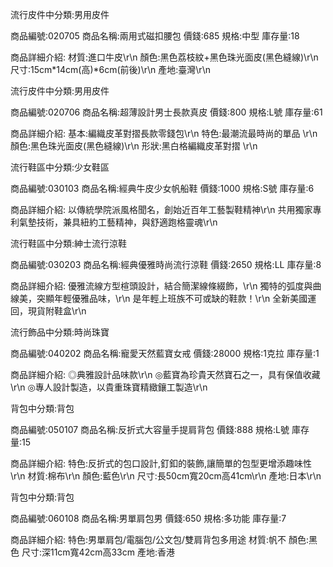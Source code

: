 流行皮件中分類:男用皮件

商品編號:020705
商品名稱:兩用式磁扣腰包
價錢:685
規格:中型
庫存量:18

商品詳細介紹:
材質:進口牛皮\r\n
顏色:黑色荔枝紋+黑色珠光面皮(黑色縫線)\r\n
尺寸:15cm*14cm(高)*6cm(前後)\r\n
產地:臺灣\r\n


流行皮件中分類:男用皮件

商品編號:020706
商品名稱:超薄設計男士長款真皮
價錢:800
規格:L號
庫存量:61

商品詳細介紹:
基本:編織皮革對摺長款零錢包\r\n
特色:最潮流最時尚的單品 \r\n
顏色:黑色珠光面皮(黑色縫線)\r\n
形狀:黑白格編織皮革對摺 \r\n



流行鞋區中分類:少女鞋區

商品編號:030103
商品名稱:經典牛皮少女帆船鞋
價錢:1000
規格:S號
庫存量:6

商品詳細介紹:
以傳統學院派風格聞名，創始近百年工藝製鞋精神\r\n
共用獨家專利氣墊技術，兼具紐約工藝精神，與舒適跑格靈魂\r\n

流行鞋區中分類:紳士流行涼鞋

商品編號:030203
商品名稱:經典優雅時尚流行涼鞋
價錢:2650
規格:LL
庫存量:8

商品詳細介紹:
優雅流線方型楦頭設計，結合簡潔線條綴飾，\r\n
獨特的弧度與曲線美，突顯年輕優雅品味，\r\n
是年輕上班族不可或缺的鞋款！\r\n
全新美國運回，現貨附鞋盒\r\n

流行飾品中分類:時尚珠寶

商品編號:040202
商品名稱:寵愛天然藍寶女戒
價錢:28000
規格:1克拉
庫存量:1

商品詳細介紹:
◎典雅設計品味款\r\n
◎藍寶為珍貴天然寶石之一，具有保值收藏\r\n
◎專人設計製造，以貴重珠寶精緻鑲工製造\r\n

背包中分類:背包

商品編號:050107
商品名稱:反折式大容量手提肩背包
價錢:888
規格:L號
庫存量:15

商品詳細介紹:
特色:反折式的包口設計,釘釦的裝飾,讓簡單的包型更增添趣味性\r\n
材質:棉布\r\n
顏色:藍色\r\n
尺寸:長50cm寬20cm高41cm\r\n
產地:日本\r\n


背包中分類:背包

商品編號:060108
商品名稱:男單肩包男
價錢:650
規格:多功能
庫存量:7

商品詳細介紹:
特色:男單肩包/電腦包/公文包/雙肩背包多用途
材質:帆不
顏色:黑色
尺寸:深11cm寬42cm高33cm
產地:香港
